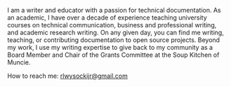 I am a writer and educator with a passion for technical documentation. As an academic, I have over a decade of experience teaching university courses on technical communication, business and professional writing, and academic research writing. On any given day, you can find me writing, teaching, or contributing documentation to open source projects. Beyond my work, I use my writing expertise to give back to my community as a Board Member and Chair of the Grants Committee at the Soup Kitchen of Muncie.

How to reach me: rlwysockijr@gmail.com
